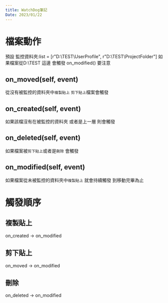 ```yaml
---
title: WatchDog筆記
Date: 2023/01/22
---
```


# 檔案動作
預設 監控資料夾:list = [r"D:\TEST\UserProfile", r"D:\TEST\ProjectFolder"]
如果檔案從D:\TEST 這邊 會觸發 on_modified() 要注意 
## on_moved(self, event)
從沒有被監控的資料夾中`複製貼上` `剪下貼上`檔案會觸發


## on_created(self, event)
如果該檔沒有在被監控的資料夾 或者是上一層 則會觸發


## on_deleted(self, event)
如果檔案被`剪下貼上`或者是`刪除` 會觸發


## on_modified(self, event)
如果檔案從未被監控的資料夾中`複製貼上` 就會持續觸發 到移動完畢為止

# 觸發順序

## 複製貼上
on_created -> on_modified 

## 剪下貼上
on_moved -> on_modified

## 刪除
on_deleted -> on_modified